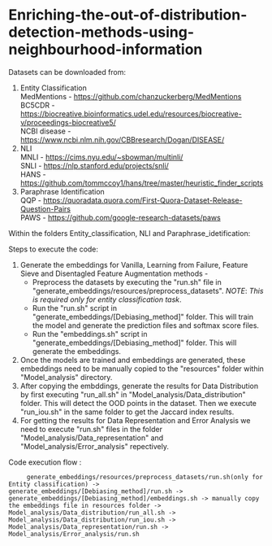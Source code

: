 # Enriching-the-out-of-distribution-detection-methods-using-neighbourhood-information

Datasets can be downloaded from:
1. Entity Classification  
   MedMentions - https://github.com/chanzuckerberg/MedMentions  
   BC5CDR - https://biocreative.bioinformatics.udel.edu/resources/biocreative-v/proceedings-biocreative5/  
   NCBI disease - https://www.ncbi.nlm.nih.gov/CBBresearch/Dogan/DISEASE/  
2. NLI  
   MNLI - https://cims.nyu.edu/~sbowman/multinli/  
   SNLI - https://nlp.stanford.edu/projects/snli/  
   HANS - https://github.com/tommccoy1/hans/tree/master/heuristic_finder_scripts  
3. Paraphrase Identification  
   QQP - https://quoradata.quora.com/First-Quora-Dataset-Release-Question-Pairs  
   PAWS - https://github.com/google-research-datasets/paws  


Within the folders Entity_classification, NLI and Paraphrase_idetification:

   Steps to execute the code:
   1) Generate the embeddings for Vanilla, Learning from Failure, Feature Sieve and Disentagled Feature Augmentation methods -
      * Preprocess the datasets by executing the "run.sh" file in "generate_embeddings/resources/preprocess_datasets". *NOTE*: *This is required only for entity classification task*.
      * Run the "run.sh" script in "generate_embeddings/[Debiasing_method]" folder. This will train the model and generate the prediction files and softmax score files.
      * Run the "embeddings.sh" script in "generate_embeddings/[Debiasing_method]" folder. This will generate the embeddings.
   2) Once the models are trained and embeddings are generated, these embeddings need to be manually copied to the "resources" folder within "Model_analysis" directory.
   3) After copying the embddings, generate the results for Data Distribution by first executing "run_all.sh" in "Model_analysis/Data_distribution" folder. This will detect the OOD points in the dataset. Then we execute "run_iou.sh" in the same folder to get the Jaccard index results.
   4) For getting the results for Data Representation and Error Analysis we need to execute "run.sh" files in the folder "Model_analysis/Data_representation" and "Model_analysis/Error_analysis" repectively.

   Code execution flow :
   
         generate_embeddings/resources/preprocess_datasets/run.sh(only for Entity classification) -> generate_embeddings/[Debiasing_method]/run.sh -> generate_embeddings/[Debiasing_method]/embeddings.sh -> manually copy the embeddings file in resources folder -> Model_analysis/Data_distribution/run_all.sh -> Model_analysis/Data_distribution/run_iou.sh -> Model_analysis/Data_representation/run.sh -> Model_analysis/Error_analysis/run.sh
